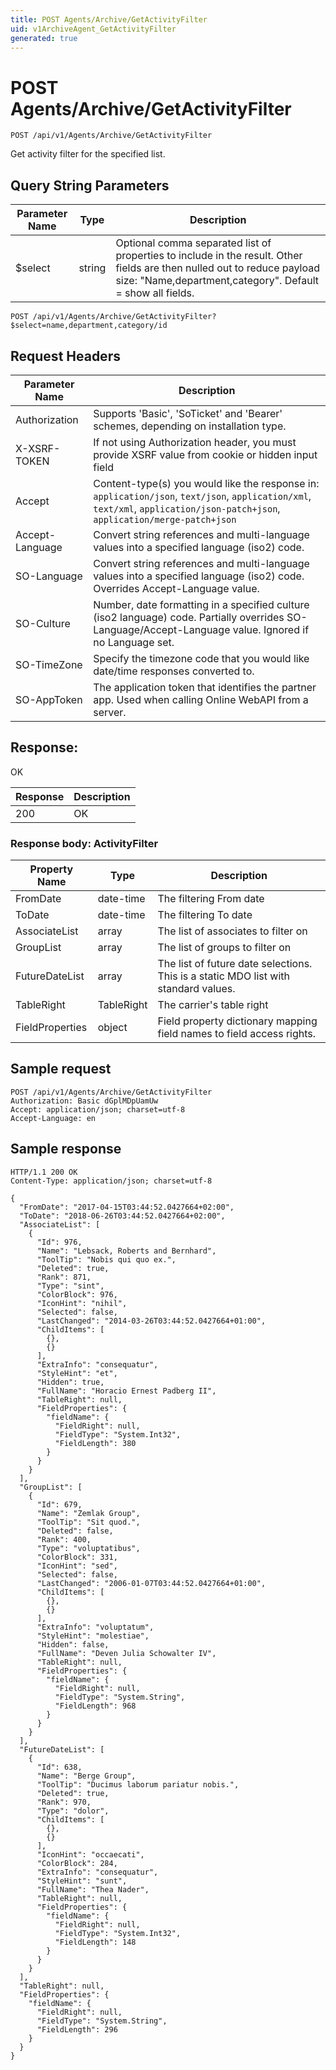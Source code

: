 ```yaml
---
title: POST Agents/Archive/GetActivityFilter
uid: v1ArchiveAgent_GetActivityFilter
generated: true
---
```


# POST Agents/Archive/GetActivityFilter

```http
POST /api/v1/Agents/Archive/GetActivityFilter
```

Get activity filter for the specified list.







## Query String Parameters

| Parameter Name | Type |  Description |
|----------------|------|--------------|
| $select | string |  Optional comma separated list of properties to include in the result. Other fields are then nulled out to reduce payload size: "Name,department,category". Default = show all fields. |

```http
POST /api/v1/Agents/Archive/GetActivityFilter?$select=name,department,category/id
```


## Request Headers

| Parameter Name | Description |
|----------------|-------------|
| Authorization  | Supports 'Basic', 'SoTicket' and 'Bearer' schemes, depending on installation type. |
| X-XSRF-TOKEN   | If not using Authorization header, you must provide XSRF value from cookie or hidden input field |
| Accept         | Content-type(s) you would like the response in: `application/json`, `text/json`, `application/xml`, `text/xml`, `application/json-patch+json`, `application/merge-patch+json` |
| Accept-Language | Convert string references and multi-language values into a specified language (iso2) code. |
| SO-Language | Convert string references and multi-language values into a specified language (iso2) code. Overrides Accept-Language value. |
| SO-Culture | Number, date formatting in a specified culture (iso2 language) code. Partially overrides SO-Language/Accept-Language value. Ignored if no Language set. |
| SO-TimeZone | Specify the timezone code that you would like date/time responses converted to. |
| SO-AppToken | The application token that identifies the partner app. Used when calling Online WebAPI from a server. |


## Response:

OK

| Response | Description |
|----------------|-------------|
| 200 | OK |

### Response body: ActivityFilter

| Property Name | Type |  Description |
|----------------|------|--------------|
| FromDate | date-time | The filtering From date |
| ToDate | date-time | The filtering To date |
| AssociateList | array | The list of associates to filter on |
| GroupList | array | The list of groups to filter on |
| FutureDateList | array | The list of future date selections. This is a static MDO list with standard values. |
| TableRight | TableRight | The carrier's table right |
| FieldProperties | object | Field property dictionary mapping field names to field access rights. |

## Sample request

```http!
POST /api/v1/Agents/Archive/GetActivityFilter
Authorization: Basic dGplMDpUamUw
Accept: application/json; charset=utf-8
Accept-Language: en
```

## Sample response

```http_
HTTP/1.1 200 OK
Content-Type: application/json; charset=utf-8

{
  "FromDate": "2017-04-15T03:44:52.0427664+02:00",
  "ToDate": "2018-06-26T03:44:52.0427664+02:00",
  "AssociateList": [
    {
      "Id": 976,
      "Name": "Lebsack, Roberts and Bernhard",
      "ToolTip": "Nobis qui quo ex.",
      "Deleted": true,
      "Rank": 871,
      "Type": "sint",
      "ColorBlock": 976,
      "IconHint": "nihil",
      "Selected": false,
      "LastChanged": "2014-03-26T03:44:52.0427664+01:00",
      "ChildItems": [
        {},
        {}
      ],
      "ExtraInfo": "consequatur",
      "StyleHint": "et",
      "Hidden": true,
      "FullName": "Horacio Ernest Padberg II",
      "TableRight": null,
      "FieldProperties": {
        "fieldName": {
          "FieldRight": null,
          "FieldType": "System.Int32",
          "FieldLength": 380
        }
      }
    }
  ],
  "GroupList": [
    {
      "Id": 679,
      "Name": "Zemlak Group",
      "ToolTip": "Sit quod.",
      "Deleted": false,
      "Rank": 400,
      "Type": "voluptatibus",
      "ColorBlock": 331,
      "IconHint": "sed",
      "Selected": false,
      "LastChanged": "2006-01-07T03:44:52.0427664+01:00",
      "ChildItems": [
        {},
        {}
      ],
      "ExtraInfo": "voluptatum",
      "StyleHint": "molestiae",
      "Hidden": false,
      "FullName": "Deven Julia Schowalter IV",
      "TableRight": null,
      "FieldProperties": {
        "fieldName": {
          "FieldRight": null,
          "FieldType": "System.String",
          "FieldLength": 968
        }
      }
    }
  ],
  "FutureDateList": [
    {
      "Id": 638,
      "Name": "Berge Group",
      "ToolTip": "Ducimus laborum pariatur nobis.",
      "Deleted": true,
      "Rank": 970,
      "Type": "dolor",
      "ChildItems": [
        {},
        {}
      ],
      "IconHint": "occaecati",
      "ColorBlock": 284,
      "ExtraInfo": "consequatur",
      "StyleHint": "sunt",
      "FullName": "Thea Nader",
      "TableRight": null,
      "FieldProperties": {
        "fieldName": {
          "FieldRight": null,
          "FieldType": "System.Int32",
          "FieldLength": 148
        }
      }
    }
  ],
  "TableRight": null,
  "FieldProperties": {
    "fieldName": {
      "FieldRight": null,
      "FieldType": "System.String",
      "FieldLength": 296
    }
  }
}
```
